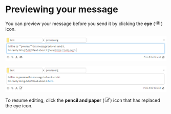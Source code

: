 # Previewing your message

You can preview your message before you send it by clicking the **eye** (![eye](/static/images/help/eye.png)) icon.

![Original content](/static/images/help/before-preview.png)

![Previewed](/static/images/help/during-preview.png)

To resume editing, click the **pencil and paper** (![pencil and paper](/static/images/help/pencil-paper.png)) icon that has replaced the eye icon.
